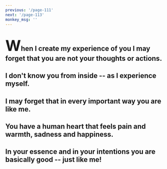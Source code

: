 ```yaml
---
previous: '/page-111'
next: '/page-113'
monkey_msg: ''
---
```


## <span style="font-size:47px;">W</span>hen I create my experience of you I may forget that you are not your thoughts or actions.
## I don't know you from inside -- as I experience myself.
## I may forget that in every important way you are like me.
## You have a human heart that feels pain and warmth, sadness and happiness.
## In your essence and in your intentions you are basically good -- just like me!
